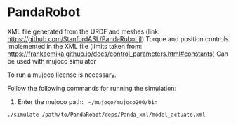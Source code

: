 # PandaRobot

XML file generated from the URDF and meshes (link: https://github.com/StanfordASL/PandaRobot.jl)
Torque and position controls implemented in the XML file (limits taken from: https://frankaemika.github.io/docs/control_parameters.html#constants)
Can be used with mujoco simulator

To run a mujoco license is necessary.

Follow the following commands for running the simulation:

1. Enter the mujoco path: ``` ~/mujoco/mujoco200/bin```
```
./simulate /path/to/PandaRobot/deps/Panda_xml/model_actuate.xml
```

